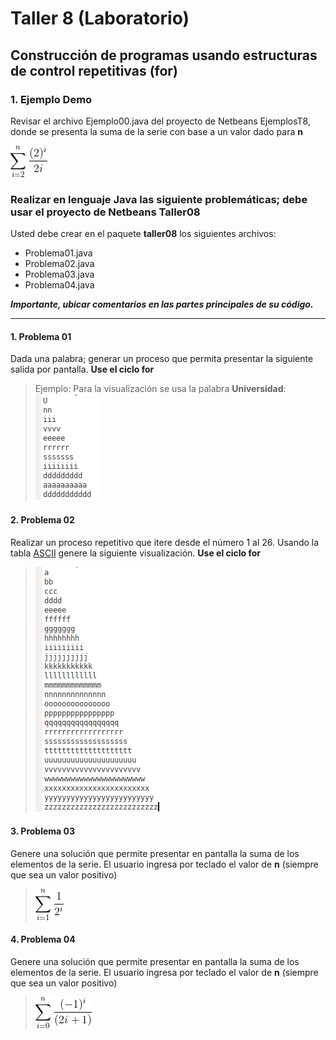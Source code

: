 # Taller 8 (Laboratorio)
## Construcción de programas usando estructuras de control repetitivas (for)

### 1. Ejemplo Demo
Revisar el archivo Ejemplo00.java del proyecto de Netbeans EjemplosT8, donde se presenta la suma de la serie con base a un valor dado para **n**

![](https://github.com/IntroProgramacion-P-Oct20-Feb21/taller8/raw/main/imgs/img0.png) 
	
### Realizar en lenguaje Java las siguiente problemáticas; debe usar el proyecto de Netbeans Taller08

Usted debe crear en el paquete **taller08** los siguientes archivos:

- Problema01.java
- Problema02.java
- Problema03.java
- Problema04.java

***Importante, ubicar comentarios en las partes principales de su código.***

***

#### 1. Problema 01
Dada una palabra; generar un proceso que permita presentar la siguiente salida por pantalla. **Use el ciclo for**
> Ejemplo: Para la visualización se usa la palabra **Universidad**:
![](https://github.com/IntroProgramacion-P-Oct20-Feb21/taller8/raw/main/imgs/img1.png) 

#### 2. Problema 02
Realizar un proceso repetitivo que itere desde el número 1 al 26. Usando la tabla [ASCII](https://elcodigoascii.com.ar/) genere la siguiente visualización. **Use el ciclo for**
>  ![img2](https://github.com/IntroProgramacion-P-Oct20-Feb21/taller8/raw/main/imgs/img2.png) 

####  3. Problema 03
Genere una solución que permite presentar en pantalla la suma de los elementos de la serie. El usuario ingresa por teclado el valor de **n** (siempre que sea un valor positivo)
> ![img03](https://github.com/IntroProgramacion-P-Oct20-Feb21/taller8/raw/main/imgs/img3.png) 

#### 4. Problema 04
Genere una solución que permite presentar en pantalla la suma de los elementos de la serie. El usuario ingresa por teclado el valor de **n** (siempre que sea un valor positivo)
> ![img04](https://github.com/IntroProgramacion-P-Oct20-Feb21/taller8/raw/main/imgs/img4.png) 